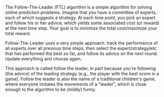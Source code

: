 The Follow-The-Leader (FTL) algorithm is a simple algorithm for solving online prediction problems. Imagine that you have a committee of experts, each of which suggests a strategy. At each time point, you pick an expert and follow his or her advice, which yields some associated cost (or reward) at the next time step. Your goal is to minimize the total cost/maximize your total reward.

Follow-The-Leader uses a very simple approach: track the performance of all experts over all previous time steps, then select the expert/strategy/etc that has performed the best so far, and follow its advice on the next round. Update everything and choose again.

This approach is called follow the leader, in part because you're following (the advice) of the leading strategy (e.g., the player with the best score in a game). Follow the leader is also the name of a traditional children's game, where everyone imitates the movements of a "leader", which is close enough to the algorithm to be (mildly) funny.
